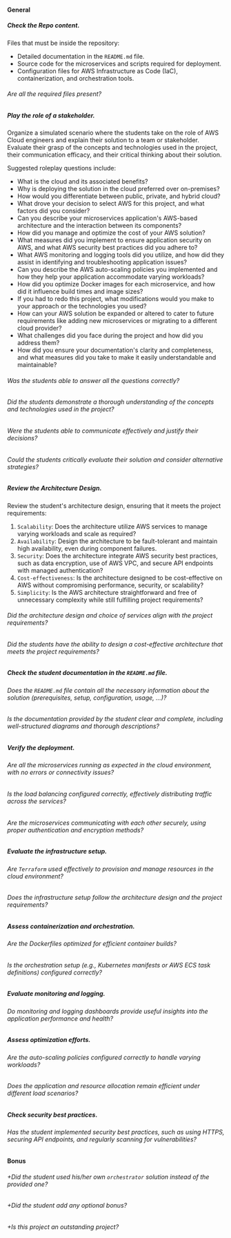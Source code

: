 #### General

##### Check the Repo content.

Files that must be inside the repository:

- Detailed documentation in the `README.md` file.
- Source code for the microservices and scripts required for deployment.
- Configuration files for AWS Infrastructure as Code (IaC), containerization, and orchestration tools.

###### Are all the required files present?

##### Play the role of a stakeholder.

Organize a simulated scenario where the students take on the role of AWS Cloud engineers and explain their solution to a team or stakeholder. Evaluate their grasp of the concepts and technologies used in the project, their communication efficacy, and their critical thinking about their solution.

Suggested roleplay questions include:

- What is the cloud and its associated benefits?
- Why is deploying the solution in the cloud preferred over on-premises?
- How would you differentiate between public, private, and hybrid cloud?
- What drove your decision to select AWS for this project, and what factors did you consider?
- Can you describe your microservices application's AWS-based architecture and the interaction between its components?
- How did you manage and optimize the cost of your AWS solution?
- What measures did you implement to ensure application security on AWS, and what AWS security best practices did you adhere to?
- What AWS monitoring and logging tools did you utilize, and how did they assist in identifying and troubleshooting application issues?
- Can you describe the AWS auto-scaling policies you implemented and how they help your application accommodate varying workloads?
- How did you optimize Docker images for each microservice, and how did it influence build times and image sizes?
- If you had to redo this project, what modifications would you make to your approach or the technologies you used?
- How can your AWS solution be expanded or altered to cater to future requirements like adding new microservices or migrating to a different cloud provider?
- What challenges did you face during the project and how did you address them?
- How did you ensure your documentation's clarity and completeness, and what measures did you take to make it easily understandable and maintainable?

###### Was the students able to answer all the questions correctly?

###### Did the students demonstrate a thorough understanding of the concepts and technologies used in the project?

###### Were the students able to communicate effectively and justify their decisions?

###### Could the students critically evaluate their solution and consider alternative strategies?

##### Review the Architecture Design.

Review the student's architecture design, ensuring that it meets the project requirements:

1. `Scalability`: Does the architecture utilize AWS services to manage varying workloads and scale as required?
2. `Availability`: Design the architecture to be fault-tolerant and maintain high availability, even during component failures.
3. `Security`: Does the architecture integrate AWS security best practices, such as data encryption, use of AWS VPC, and secure API endpoints with managed authentication?
4. `Cost-effectiveness`: Is the architecture designed to be cost-effective on AWS without compromising performance, security, or scalability?
5. `Simplicity`: Is the AWS architecture straightforward and free of unnecessary complexity while still fulfilling project requirements?

###### Did the architecture design and choice of services align with the project requirements?

###### Did the students have the ability to design a cost-effective architecture that meets the project requirements?

##### Check the student documentation in the `README.md` file.

###### Does the `README.md` file contain all the necessary information about the solution (prerequisites, setup, configuration, usage, ...)?

###### Is the documentation provided by the student clear and complete, including well-structured diagrams and thorough descriptions?

##### Verify the deployment.

###### Are all the microservices running as expected in the cloud environment, with no errors or connectivity issues?

###### Is the load balancing configured correctly, effectively distributing traffic across the services?

###### Are the microservices communicating with each other securely, using proper authentication and encryption methods?

##### Evaluate the infrastructure setup.

###### Are `Terraform` used effectively to provision and manage resources in the cloud environment?

###### Does the infrastructure setup follow the architecture design and the project requirements?

##### Assess containerization and orchestration.

###### Are the Dockerfiles optimized for efficient container builds?

###### Is the orchestration setup (e.g., Kubernetes manifests or AWS ECS task definitions) configured correctly?

##### Evaluate monitoring and logging.

###### Do monitoring and logging dashboards provide useful insights into the application performance and health?

##### Assess optimization efforts.

###### Are the auto-scaling policies configured correctly to handle varying workloads?

###### Does the application and resource allocation remain efficient under different load scenarios?

##### Check security best practices.

###### Has the student implemented security best practices, such as using HTTPS, securing API endpoints, and regularly scanning for vulnerabilities?

#### Bonus

###### +Did the student used his/her own `orchestrator` solution instead of the provided one?

###### +Did the student add any optional bonus?

###### +Is this project an outstanding project?

